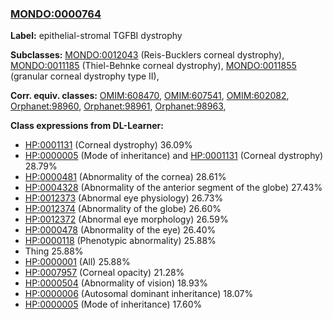 
### [MONDO:0000764](http://purl.obolibrary.org/obo/MONDO_0000764)
**Label:** epithelial-stromal TGFBI dystrophy

**Subclasses:** [MONDO:0012043](http://purl.obolibrary.org/obo/MONDO_0012043) (Reis-Bucklers corneal dystrophy), [MONDO:0011185](http://purl.obolibrary.org/obo/MONDO_0011185) (Thiel-Behnke corneal dystrophy), [MONDO:0011855](http://purl.obolibrary.org/obo/MONDO_0011855) (granular corneal dystrophy type II), 

**Corr. equiv. classes:** [OMIM:608470](http://purl.obolibrary.org/obo/OMIM_608470), [OMIM:607541](http://purl.obolibrary.org/obo/OMIM_607541), [OMIM:602082](http://purl.obolibrary.org/obo/OMIM_602082), [Orphanet:98960](http://www.orpha.net/ORDO/Orphanet_98960), [Orphanet:98961](http://www.orpha.net/ORDO/Orphanet_98961), [Orphanet:98963](http://www.orpha.net/ORDO/Orphanet_98963), 

**Class expressions from DL-Learner:**

- [HP:0001131](http://purl.obolibrary.org/obo/HP_0001131) (Corneal dystrophy) 36.09%
- [HP:0000005](http://purl.obolibrary.org/obo/HP_0000005) (Mode of inheritance) and [HP:0001131](http://purl.obolibrary.org/obo/HP_0001131) (Corneal dystrophy) 28.79%
- [HP:0000481](http://purl.obolibrary.org/obo/HP_0000481) (Abnormality of the cornea) 28.61%
- [HP:0004328](http://purl.obolibrary.org/obo/HP_0004328) (Abnormality of the anterior segment of the globe) 27.43%
- [HP:0012373](http://purl.obolibrary.org/obo/HP_0012373) (Abnormal eye physiology) 26.73%
- [HP:0012374](http://purl.obolibrary.org/obo/HP_0012374) (Abnormality of the globe) 26.60%
- [HP:0012372](http://purl.obolibrary.org/obo/HP_0012372) (Abnormal eye morphology) 26.59%
- [HP:0000478](http://purl.obolibrary.org/obo/HP_0000478) (Abnormality of the eye) 26.40%
- [HP:0000118](http://purl.obolibrary.org/obo/HP_0000118) (Phenotypic abnormality) 25.88%
- Thing 25.88%
- [HP:0000001](http://purl.obolibrary.org/obo/HP_0000001) (All) 25.88%
- [HP:0007957](http://purl.obolibrary.org/obo/HP_0007957) (Corneal opacity) 21.28%
- [HP:0000504](http://purl.obolibrary.org/obo/HP_0000504) (Abnormality of vision) 18.93%
- [HP:0000006](http://purl.obolibrary.org/obo/HP_0000006) (Autosomal dominant inheritance) 18.07%
- [HP:0000005](http://purl.obolibrary.org/obo/HP_0000005) (Mode of inheritance) 17.60%


